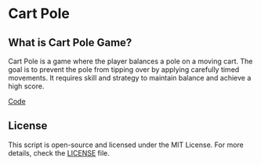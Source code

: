 # Cart Pole

## What is Cart Pole Game?
Cart Pole is a game where the player balances a pole on a moving cart. The goal is to prevent the pole from tipping over by applying carefully timed movements. It requires skill and strategy to maintain balance and achieve a high score.

[Code](https://github.com/willdphan/cart-pole-q-learning/blob/master/Cart_Pole_V1_Q_Learning.ipynb)

## License

This script is open-source and licensed under the MIT License. For more details, check the [LICENSE](LICENSE) file.
